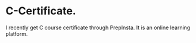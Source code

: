 # C-Certificate.
I recently get C course certificate through PrepInsta. It is an online learning platform.
